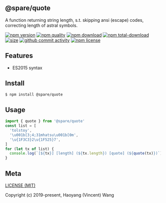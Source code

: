 ## @spare/quote
A function returning string length,
s.t. 
    skipping ansi (escape) codes,
    correcting length of astral symbols.

[![npm version][npm-image]][npm-url]
[![npm quality][quality-image]][quality-url]
[![npm download][download-image]][npm-url]
[![npm total-download][total-download-image]][npm-url]
[![size][size]][size-url]
[![github commit activity][commit-image]][github-url]
[![npm license][license-image]][npm-url]

## Features

- ES2015 syntax

## Install
```console
$ npm install @spare/quote
```

## Usage
```js
import { quote } from '@spare/quote'
const list = [
  'tolstoy',
  '\u001b[3;4;31mhatsu\u001b[0m',
  '\u{1F3C3}2\u{1F525}7',
]
for (let tx of list) {
  console.log(`[${tx}] [length] (${tx.length}) [quote] (${quote(tx)})`)
}
```

## Meta
[LICENSE (MIT)](/LICENSE)

Copyright (c) 2019-present, Haoyang (Vincent) Wang

[//]: <> (Shields)
[npm-image]: https://img.shields.io/npm/v/@spare/bracket.svg?style=flat-square
[quality-image]: http://npm.packagequality.com/shield/@spare/bracket.svg?style=flat-square
[download-image]: https://img.shields.io/npm/dm/@spare/bracket.svg?style=flat-square
[total-download-image]:https://img.shields.io/npm/dt/@spare/bracket.svg?style=flat-square
[license-image]: https://img.shields.io/npm/l/@spare/bracket.svg?style=flat-square
[commit-image]: https://img.shields.io/github/commit-activity/y/hoyeungw/spare/bracket?style=flat-square
[size]: https://flat.badgen.net/packagephobia/install/@spare/bracket

[//]: <> (Link)
[npm-url]: https://npmjs.org/package/@spare/bracket
[quality-url]: http://packagequality.com/#?package=@spare/bracket
[github-url]: https://github.com/hoyeungw/@spare/bracket
[size-url]: https://packagephobia.now.sh/result?p=@spare/bracket
